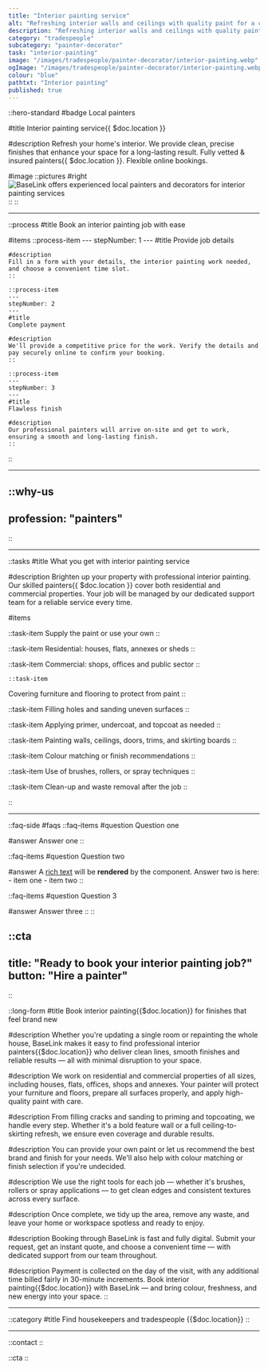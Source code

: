 ```yaml
---
title: "Interior painting service"
alt: "Refreshing interior walls and ceilings with quality paint for a clean, vibrant finish"
description: "Refreshing interior walls and ceilings with quality paint for a clean, vibrant finish"
category: "tradespeople"
subcategory: "painter-decorator"
task: "interior-painting"
image: "/images/tradespeople/painter-decorator/interior-painting.webp"
ogImage: "/images/tradespeople/painter-decorator/interior-painting.webp"
colour: "blue"
pathtxt: "Interior painting"
published: true
---
```


::hero-standard
#badge
Local painters

#title
Interior painting service{{ $doc.location }}

#description
Refresh your home's interior. We provide clean, precise finishes that enhance your space for a long-lasting result. Fully vetted & insured painters{{ $doc.location }}. Flexible online bookings.

#image
    ::pictures
    #right
    ![BaseLink offers experienced local painters and decorators for interior painting services](/images/tradespeople/painter-decorator/interior-painting.webp)
    ::
::

---

::process
#title
Book an interior painting job with ease

#items
    ::process-item
    ---
    stepNumber: 1
    ---
    #title
    Provide job details

    #description
    Fill in a form with your details, the interior painting work needed, and choose a convenient time slot.
    ::
    
    ::process-item
    ---
    stepNumber: 2
    ---
    #title
    Complete payment

    #description
    We'll provide a competitive price for the work. Verify the details and pay securely online to confirm your booking.
    ::

    ::process-item
    ---
    stepNumber: 3
    ---
    #title
    Flawless finish

    #description
    Our professional painters will arrive on-site and get to work, ensuring a smooth and long-lasting finish.
    ::
::

---

::why-us
---
profession: "painters"
---
::

---

::tasks
#title
What you get with interior painting service

#description
Brighten up your property with professional interior painting. Our skilled painters{{ $doc.location }} cover both residential and commercial properties. Your job will be managed by our dedicated support team for a reliable service every time.

#items

  ::task-item
  Supply the paint or use your own
  ::

  ::task-item
  Residential: houses, flats, annexes or sheds
  ::

  ::task-item
  Commercial: shops, offices and public sector
  ::

    ::task-item
  Covering furniture and flooring to protect from paint
  ::

  ::task-item
  Filling holes and sanding uneven surfaces
  ::

  ::task-item
  Applying primer, undercoat, and topcoat as needed
  ::

  ::task-item
  Painting walls, ceilings, doors, trims, and skirting boards
  ::

  ::task-item
  Colour matching or finish recommendations
  ::

  ::task-item
  Use of brushes, rollers, or spray techniques
  ::

  ::task-item
  Clean-up and waste removal after the job
  ::

::

---

::faq-side
#faqs
  ::faq-items
  #question
  Question one

  #answer
  Answer one
  ::

  ::faq-items
  #question
  Question two

  #answer
  A [rich text](/services/commercial-cleaning) will be **rendered** by the component.
  Answer two is here:
    - item one
    - item two
  ::

  ::faq-items
  #question
  Question 3

  #answer
  Answer three
  ::
::

::cta
---
title: "Ready to book your interior painting job?"
button: "Hire a painter"
---
::

::long-form
#title
Book interior painting{{$doc.location}} for finishes that feel brand new

#description
Whether you're updating a single room or repainting the whole house, BaseLink makes it easy to find professional interior painters{{$doc.location}} who deliver clean lines, smooth finishes and reliable results — all with minimal disruption to your space.

#description
We work on residential and commercial properties of all sizes, including houses, flats, offices, shops and annexes. Your painter will protect your furniture and floors, prepare all surfaces properly, and apply high-quality paint with care.

#description
From filling cracks and sanding to priming and topcoating, we handle every step. Whether it's a bold feature wall or a full ceiling-to-skirting refresh, we ensure even coverage and durable results.

#description
You can provide your own paint or let us recommend the best brand and finish for your needs. We'll also help with colour matching or finish selection if you're undecided.

#description
We use the right tools for each job — whether it's brushes, rollers or spray applications — to get clean edges and consistent textures across every surface.

#description
Once complete, we tidy up the area, remove any waste, and leave your home or workspace spotless and ready to enjoy.

#description
Booking through BaseLink is fast and fully digital. Submit your request, get an instant quote, and choose a convenient time — with dedicated support from our team throughout.

#description
Payment is collected on the day of the visit, with any additional time billed fairly in 30-minute increments. Book interior painting{{$doc.location}} with BaseLink — and bring colour, freshness, and new energy into your space.
::

---

::category
#title
Find housekeepers and tradespeople {{$doc.location}}
::

---

::contact
::

::cta
::